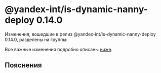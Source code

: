 # @yandex-int/is-dynamic-nanny-deploy 0.14.0

<!-- ЧЕЛОВЕЧЕСКОЕ ВСТУПЛЕНИЕ -->

Изменения, вошедшие в релиз @yandex-int/is-dynamic-nanny-deploy 0.14.0, разделены на группы:

Все важные изменения подробно описаны [ниже](#Пояснения).

## Пояснения

